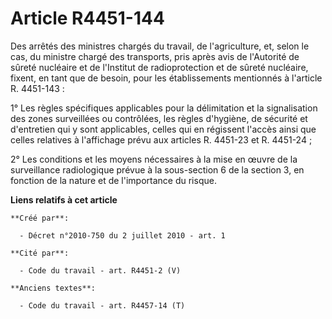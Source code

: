 # Article R4451-144

Des arrêtés des ministres chargés du travail, de l'agriculture, et, selon le cas, du ministre chargé des transports, pris
après avis de l'Autorité de sûreté nucléaire et de l'Institut de radioprotection et de sûreté nucléaire, fixent, en tant que
de besoin, pour les établissements mentionnés à l'article R. 4451-143 : 

1° Les règles spécifiques applicables pour la délimitation et la signalisation des zones surveillées ou contrôlées, les
règles d'hygiène, de sécurité et d'entretien qui y sont applicables, celles qui en régissent l'accès ainsi que celles
relatives à l'affichage prévu aux articles R. 4451-23 et R. 4451-24 ; 

2° Les conditions et les moyens nécessaires à la mise en œuvre de la surveillance radiologique prévue à la sous-section 6 de
la section 3, en fonction de la nature et de l'importance du risque.

**Liens relatifs à cet article**

	**Créé par**:

	  - Décret n°2010-750 du 2 juillet 2010 - art. 1

	**Cité par**:

	  - Code du travail - art. R4451-2 (V)

	**Anciens textes**:

	  - Code du travail - art. R4457-14 (T)
